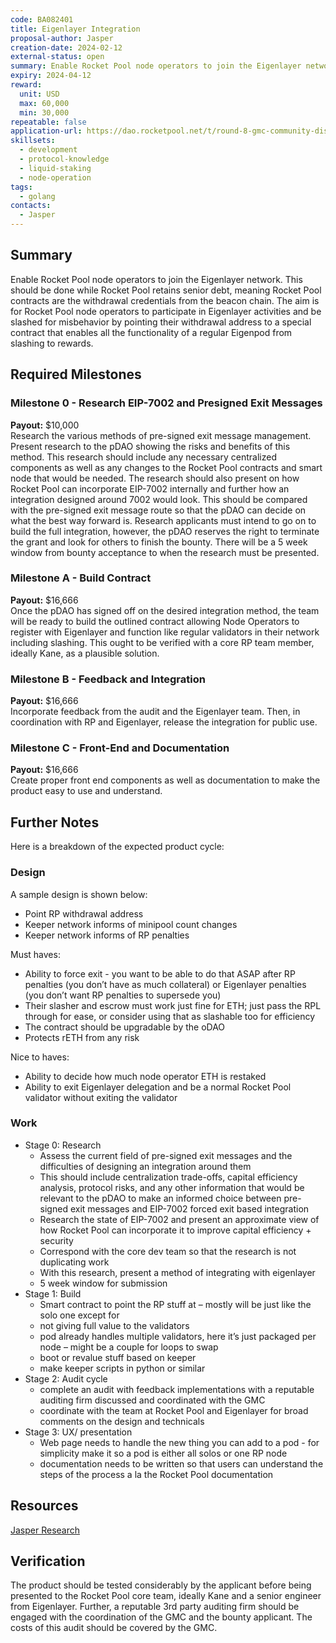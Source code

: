 ```yaml
---
code: BA082401
title: Eigenlayer Integration
proposal-author: Jasper
creation-date: 2024-02-12
external-status: open
summary: Enable Rocket Pool node operators to join the Eigenlayer network.
expiry: 2024-04-12
reward: 
  unit: USD
  max: 60,000
  min: 30,000
repeatable: false
application-url: https://dao.rocketpool.net/t/round-8-gmc-community-discussion-of-submitted-applications/2557/19?u=shfryn
skillsets:
  - development
  - protocol-knowledge
  - liquid-staking
  - node-operation
tags: 
  - golang
contacts:
  - Jasper
---
```


## Summary 
Enable Rocket Pool node operators to join the Eigenlayer network. This should be done while Rocket Pool retains senior debt, meaning Rocket Pool contracts are the withdrawal credentials from the beacon chain. The aim is for Rocket Pool node operators to participate in Eigenlayer activities and be slashed for misbehavior by pointing their withdrawal address to a special contract that enables all the functionality of a regular Eigenpod from slashing to rewards. 

## Required Milestones

### Milestone 0 - Research EIP-7002 and Presigned Exit Messages
**Payout:** $10,000  
Research the various methods of pre-signed exit message management. Present research to the pDAO showing the risks and benefits of this method. This research should include any necessary centralized components as well as any changes to the Rocket Pool contracts and smart node that would be needed. The research should also present on how Rocket Pool can incorporate EIP-7002 internally and further how an integration designed around 7002 would look. This should be compared with the pre-signed exit message route so that the pDAO can decide on what the best way forward is. Research applicants must intend to go on to build the full integration, however, the pDAO reserves the right to terminate the grant and look for others to finish the bounty. There will be a 5 week window from bounty acceptance to when the research must be presented. 

### Milestone A - Build Contract
**Payout:** $16,666  
Once the pDAO has signed off on the desired integration method, the team will be ready to build the outlined contract allowing Node Operators to register with Eigenlayer and function like regular validators in their network including slashing. This ought to be verified with a core RP team member, ideally Kane, as a plausible solution.

### Milestone B - Feedback and Integration
**Payout:** $16,666  
Incorporate feedback from the audit and the Eigenlayer team. Then, in coordination with RP and Eigenlayer, release the integration for public use.

### Milestone C - Front-End and Documentation
**Payout:** $16,666  
Create proper front end components as well as documentation to make the product easy to use and understand.

## Further Notes
Here is a breakdown of the expected product cycle:

### Design
A sample design is shown below:
* Point RP withdrawal address
* Keeper network informs of minipool count changes
* Keeper network informs of RP penalties

Must haves:
* Ability to force exit - you want to be able to do that ASAP after RP penalties (you don’t have as much collateral) or Eigenlayer penalties (you don’t want RP penalties to supersede you)
* Their slasher and escrow must work just fine for ETH; just pass the RPL through for ease, or consider using that as slashable too for efficiency
* The contract should be upgradable by the oDAO
* Protects rETH from any risk

Nice to haves:
* Ability to decide how much node operator ETH is restaked
* Ability to exit Eigenlayer delegation and be a normal Rocket Pool validator without exiting the validator

### Work
* Stage 0: Research
    * Assess the current field of pre-signed exit messages and the difficulties of designing an integration around them
    * This should include centralization trade-offs, capital efficiency analysis, protocol risks, and any other information that would be relevant to the pDAO to make an informed choice between pre-signed exit messages and EIP-7002 forced exit based integration
    * Research the state of EIP-7002 and present an approximate view of how Rocket Pool can incorporate it to improve capital efficiency + security
    * Correspond with the core dev team so that the research is not duplicating work
    * With this research, present a method of integrating with eigenlayer
    * 5 week window for submission
* Stage 1: Build
    * Smart contract to point the RP stuff at – mostly will be just like the solo one except for
    * not giving full value to the validators
    * pod already handles multiple validators, here it’s just packaged per node – might be a couple for loops to swap
    * boot or revalue stuff based on keeper
    * make keeper scripts in python or similar
* Stage 2: Audit cycle
     * complete an audit with feedback implementations with a reputable auditing firm discussed and coordinated with the GMC
     * coordinate with the team at Rocket Pool and Eigenlayer for broad comments on the design and technicals
* Stage 3: UX/ presentation
    * Web page needs to handle the new thing you can add to a pod - for simplicity make it so a pod is either all solos or one RP node
    * documentation needs to be written so that users can understand the steps of the process a la the Rocket Pool documentation

## Resources
[Jasper Research](https://mirror.xyz/jasperthefriendlyghost.eth/CvGJPdUZ7Fnnpa8DsEXtL-W4FxoBoublwsmN-Im0kfg)

## Verification
The product should be tested considerably by the applicant before being presented to the Rocket Pool core team, ideally Kane and a senior engineer from Eigenlayer. Further, a reputable 3rd party auditing firm should be engaged with the coordination of the GMC and the bounty applicant. The costs of this audit should be covered by the GMC.
